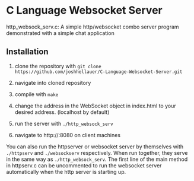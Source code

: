 # C Language Websocket Server
http_websock_serv.c:
A simple http/websocket combo server program demonstrated with a simple chat application

## Installation

1. clone the repository with `git clone https://github.com/joshhellauer/C-Language-Websocket-Server.git`
2. navigate into cloned repository
3. compile with `make`

4. change the address in the WebSocket object in index.html to your desired address. (localhost by default)

5. run the server with `./http_websock_serv`
6. navigate to http://<server ip>:8080 on client machines

You can also run the httpserver or websocket server by themselves with `./httpserv` and `./websockserv` respectively. When run together, they serve in the same way as `./http_websock_serv`. The first line of the main method in httpserv.c can be uncommented to run the websocket server automatically when the http server is starting up.